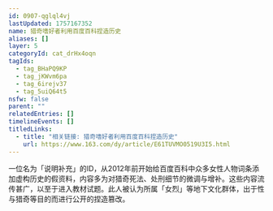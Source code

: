 ```yaml
---
id: 0907-qglql4vj
lastUpdated: 1757167352
name: 猎奇嗜好者利用百度百科捏造历史
aliases: []
layer: 5
categoryId: cat_drHx4oqn
tagIds:
  - tag_BHaPQ9KP
  - tag_jKWvm6pa
  - tag_6irejv37
  - tag_5uiQ64t5
nsfw: false
parent: ""
relatedEntries: []
timelineEvents: []
titledLinks:
  - title: "相关链接: 猎奇嗜好者利用百度百科捏造历史"
    url: https://www.163.com/dy/article/E61TUVMO0519U3I5.html
---
```


一位名为「说明补充」的ID，从2012年前开始给百度百科中众多女性人物词条添加虚构历史的假资料，内容多为对猎奇死法、处刑细节的微调与增补。这些内容流传甚广，以至于进入教材试题。此人被认为所属「女烈」等地下文化群体，出于性与猎奇等目的而进行公开的捏造篡改。
